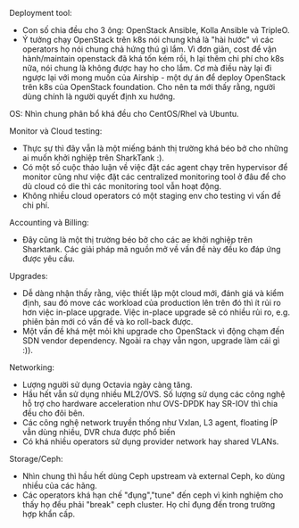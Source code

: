 Deployment tool:
- Con số chia đều cho 3 ông: OpenStack Ansible, Kolla Ansible và TripleO.
- Ý tưởng chạy OpenStack trên k8s nói chung khá là "hài hước" vì các operators họ nói chung chả hứng thú gì lắm. Vì đơn giản, cost để vận hành/maintain openstack đã khá tốn kém rồi, h lại thêm chi phí cho k8s nữa, nói chung là không được hay ho cho lắm. Cơ mà điều này lại đi ngược lại với mong muốn của Airship - một dự án để deploy OpenStack trên k8s của OpenStack foundation. Cho nên ta mới thấy rằng, người dùng chính là người quyết định xu hướng.

OS: Nhìn chung phân bổ khá đều cho CentOS/Rhel và Ubuntu.

Monitor và Cloud testing: 
- Thực sự thì đây vẫn là một miếng bánh thị trường khá béo bở cho những ai muốn khởi nghiệp trên SharkTank :).
- Có một số cuộc thảo luận về việc đặt các agent chạy trên hypervisor để monitor cũng như việc đặt các centralized monitoring tool ở đâu để cho dù cloud có die thì các monitoring tool vẫn hoạt động.
- Không nhiều cloud operators có một staging env cho testing vì vấn đề chi phí.

Accounting và Billing:
- Đây cũng là một thị trường béo bở cho các ae khởi nghiệp trên Sharktank. Các giải pháp mã nguồn mở về vấn đề này đều ko đáp ứng được yêu cầu.

Upgrades:
- Dễ dàng nhận thấy rằng, việc thiết lập một cloud mới, đánh giá và kiểm định, sau đó move các workload của production lên trên đó thì ít rủi ro hơn việc in-place upgrade. Việc in-place upgrade sẽ có nhiều rủi ro, e.g. phiên bản mới có vấn đề và ko roll-back được.
- Một vấn đề khá mệt mỏi khi upgrade cho OpenStack vì động chạm đến SDN vendor dependency. Ngoài ra chạy vẫn ngon, upgrade làm cái gì :)).

Networking:
- Lượng người sử dụng Octavia ngày càng tăng.
- Hầu hết vẫn sử dụng nhiều ML2/OVS. Số lượng sử dụng các công nghệ hỗ trợ cho hardware acceleration như OVS-DPDK hay SR-IOV thì chia đều cho đôi bên.
- Các công nghệ network truyền thống như Vxlan, L3 agent, floating ÍP vẫn dùng nhiều, DVR chưa được phổ biến
- Có khá nhiều operators sử dụng provider network hay shared VLANs.

Storage/Ceph:
- Nhìn chung thì hầu hết dùng Ceph upstream và external Ceph, ko dùng nhiều của các hãng.
- Các operators khá hạn chế "đụng","tune" đến ceph vì kinh nghiệm cho thấy họ đều phải "break" ceph cluster. Họ chỉ đụng đến trong trường hợp khẩn cấp.

